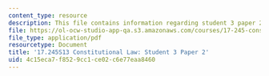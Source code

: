 ```yaml
---
content_type: resource
description: This file contains information regarding student 3 paper 2.
file: https://ol-ocw-studio-app-qa.s3.amazonaws.com/courses/17-245-constitutional-law-structures-of-power-and-individual-rights-spring-2013/4c15eca7f8529cc1ce02c6e77eaa8460_MIT17_245S13_Stu3Paper2.pdf
file_type: application/pdf
resourcetype: Document
title: '17.245S13 Constitutional Law: Student 3 Paper 2'
uid: 4c15eca7-f852-9cc1-ce02-c6e77eaa8460
---
```


